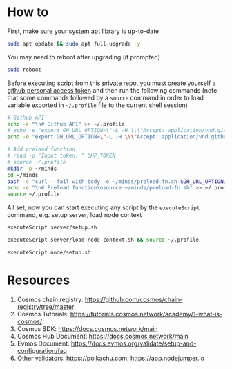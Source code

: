 # How to

First, make sure your system apt library is up-to-date

```bash
sudo apt update && sudo apt full-upgrade -y
```

You may need to reboot after upgrading (if prompted)

```bash
sudo reboot
```

Before executing script from this private repo, you must create yourself a [github personal access token](https://docs.github.com/en/authentication/keeping-your-account-and-data-secure/creating-a-personal-access-token) and then run the following commands (note that some commands followed by a `source` command in order to load variable exported in `~/.profile` file to the current shell session)

```bash
# Github API
echo -e "\n# Github API" >> ~/.profile
# echo -e "export GH_URL_OPTION=\"-L -H \\\"Accept: application/vnd.github.raw\\\" -H \\\"Authorization: Bearer \$GHP_TOKEN\\\" -H \\\"X-GitHub-Api-Version: 2022-11-28\\\" https://api.github.com/repos/gguy0406/cosmos-validator/contents\"" >> ~/.profile
echo -e "export GH_URL_OPTION=\"-L -H \\\"Accept: application/vnd.github.raw\\\" -H \\\"X-GitHub-Api-Version: 2022-11-28\\\" https://api.github.com/repos/gguy0406/cosmos-validator/contents\"" >> ~/.profile
```

```bash
# Add preload function
# read -p "Input token: " GHP_TOKEN
# source ~/.profile
mkdir -p ~/minds
cd ~/minds
bash -c "curl --fail-with-body -o ~/minds/preload-fn.sh $GH_URL_OPTION/server/preload-fn.sh"
echo -e "\n# Preload function\nsource ~/minds/preload-fn.sh" >> ~/.profile
source ~/.profile
```

All set, now you can start executing any script by the `executeScript` command, e.g. setup server, load node context

```bash
executeScript server/setup.sh
```

```bash
executeScript server/load-node-context.sh && source ~/.profile
```

```bash
executeScript node/setup.sh
```

# Resources

1. Cosmos chain registry: https://github.com/cosmos/chain-registry/tree/master
2. Cosmos Tutorials: https://tutorials.cosmos.network/academy/1-what-is-cosmos/
3. Cosmos SDK: https://docs.cosmos.network/main
4. Cosmos Hub Document: https://docs.cosmos.network/main
5. Evmos Document: https://docs.evmos.org/validate/setup-and-configuration/faq
6. Other validators: https://polkachu.com, https://app.nodejumper.io
